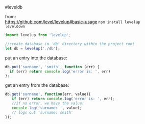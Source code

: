 #leveldb

from:  
https://github.com/level/levelup#basic-usage
`npm install levelup leveldown`

```js
import levelup from 'levelup';

//create database in 'db' directory within the project root
let db = levelup('./db');

```

put an entry into the database:  
```js
db.put('surname', 'smith', function (err) {
  if (err) return console.log('error is: ', err)
};
```

get an entry from the database:
```js
db.get('surname', function(err, value){
   if (err) return console.log('error is: ', err);
   //if no error, we have the value!
   console.log('surname: ', value);
   // logs out 'surname: smith'
});
```
